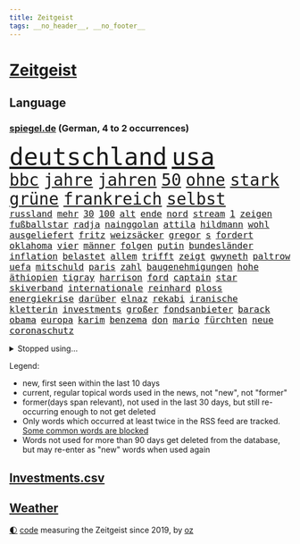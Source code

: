 ```yaml
---
title: Zeitgeist
tags: __no_header__, __no_footer__
---
```


# [Zeitgeist](https://oliz.io/zeitgeist/)

## Language

<h3><a href="https://www.spiegel.de" target="_blank">spiegel.de</a> (German, 4 to 2 occurrences)</h3>
<p style="font-family:monospace">
<span style="font-size:32pt"><a href="news_links.html#deutschland" class="current">deutschland</a></span>
<span style="font-size:32pt"><a href="news_links.html#usa" class="current">usa</a></span>
<br>
<span style="font-size:22pt"><a href="news_links.html#bbc" class="current">bbc</a></span>
<span style="font-size:22pt"><a href="news_links.html#jahre" class="current">jahre</a></span>
<span style="font-size:22pt"><a href="news_links.html#jahren" class="current">jahren</a></span>
<span style="font-size:22pt"><a href="news_links.html#50" class="current">50</a></span>
<span style="font-size:22pt"><a href="news_links.html#ohne" class="current">ohne</a></span>
<span style="font-size:22pt"><a href="news_links.html#stark" class="current">stark</a></span>
<span style="font-size:22pt"><a href="news_links.html#grüne" class="current">grüne</a></span>
<span style="font-size:22pt"><a href="news_links.html#frankreich" class="current">frankreich</a></span>
<span style="font-size:22pt"><a href="news_links.html#selbst" class="current">selbst</a></span>
<br>
<span style="font-size:12pt"><a href="news_links.html#russland" class="current">russland</a></span>
<span style="font-size:12pt"><a href="news_links.html#mehr" class="current">mehr</a></span>
<span style="font-size:12pt"><a href="news_links.html#30" class="current">30</a></span>
<span style="font-size:12pt"><a href="news_links.html#100" class="current">100</a></span>
<span style="font-size:12pt"><a href="news_links.html#alt" class="current">alt</a></span>
<span style="font-size:12pt"><a href="news_links.html#ende" class="current">ende</a></span>
<span style="font-size:12pt"><a href="news_links.html#nord" class="current">nord</a></span>
<span style="font-size:12pt"><a href="news_links.html#stream" class="current">stream</a></span>
<span style="font-size:12pt"><a href="news_links.html#1" class="current">1</a></span>
<span style="font-size:12pt"><a href="news_links.html#zeigen" class="current">zeigen</a></span>
<span style="font-size:12pt"><a href="news_links.html#fußballstar" class="current">fußballstar</a></span>
<span style="font-size:12pt"><a href="news_links.html#radja" class="new">radja</a></span>
<span style="font-size:12pt"><a href="news_links.html#nainggolan" class="new">nainggolan</a></span>
<span style="font-size:12pt"><a href="news_links.html#attila" class="new">attila</a></span>
<span style="font-size:12pt"><a href="news_links.html#hildmann" class="new">hildmann</a></span>
<span style="font-size:12pt"><a href="news_links.html#wohl" class="current">wohl</a></span>
<span style="font-size:12pt"><a href="news_links.html#ausgeliefert" class="current">ausgeliefert</a></span>
<span style="font-size:12pt"><a href="news_links.html#fritz" class="current">fritz</a></span>
<span style="font-size:12pt"><a href="news_links.html#weizsäcker" class="current">weizsäcker</a></span>
<span style="font-size:12pt"><a href="news_links.html#gregor" class="current">gregor</a></span>
<span style="font-size:12pt"><a href="news_links.html#s" class="current">s</a></span>
<span style="font-size:12pt"><a href="news_links.html#fordert" class="current">fordert</a></span>
<span style="font-size:12pt"><a href="news_links.html#oklahoma" class="current">oklahoma</a></span>
<span style="font-size:12pt"><a href="news_links.html#vier" class="current">vier</a></span>
<span style="font-size:12pt"><a href="news_links.html#männer" class="current">männer</a></span>
<span style="font-size:12pt"><a href="news_links.html#folgen" class="current">folgen</a></span>
<span style="font-size:12pt"><a href="news_links.html#putin" class="current">putin</a></span>
<span style="font-size:12pt"><a href="news_links.html#bundesländer" class="current">bundesländer</a></span>
<span style="font-size:12pt"><a href="news_links.html#inflation" class="current">inflation</a></span>
<span style="font-size:12pt"><a href="news_links.html#belastet" class="current">belastet</a></span>
<span style="font-size:12pt"><a href="news_links.html#allem" class="current">allem</a></span>
<span style="font-size:12pt"><a href="news_links.html#trifft" class="current">trifft</a></span>
<span style="font-size:12pt"><a href="news_links.html#zeigt" class="current">zeigt</a></span>
<span style="font-size:12pt"><a href="news_links.html#gwyneth" class="new">gwyneth</a></span>
<span style="font-size:12pt"><a href="news_links.html#paltrow" class="new">paltrow</a></span>
<span style="font-size:12pt"><a href="news_links.html#uefa" class="current">uefa</a></span>
<span style="font-size:12pt"><a href="news_links.html#mitschuld" class="new">mitschuld</a></span>
<span style="font-size:12pt"><a href="news_links.html#paris" class="current">paris</a></span>
<span style="font-size:12pt"><a href="news_links.html#zahl" class="current">zahl</a></span>
<span style="font-size:12pt"><a href="news_links.html#baugenehmigungen" class="new">baugenehmigungen</a></span>
<span style="font-size:12pt"><a href="news_links.html#hohe" class="current">hohe</a></span>
<span style="font-size:12pt"><a href="news_links.html#äthiopien" class="current">äthiopien</a></span>
<span style="font-size:12pt"><a href="news_links.html#tigray" class="current">tigray</a></span>
<span style="font-size:12pt"><a href="news_links.html#harrison" class="new">harrison</a></span>
<span style="font-size:12pt"><a href="news_links.html#ford" class="current">ford</a></span>
<span style="font-size:12pt"><a href="news_links.html#captain" class="new">captain</a></span>
<span style="font-size:12pt"><a href="news_links.html#star" class="current">star</a></span>
<span style="font-size:12pt"><a href="news_links.html#skiverband" class="new">skiverband</a></span>
<span style="font-size:12pt"><a href="news_links.html#internationale" class="current">internationale</a></span>
<span style="font-size:12pt"><a href="news_links.html#reinhard" class="new">reinhard</a></span>
<span style="font-size:12pt"><a href="news_links.html#ploss" class="new">ploss</a></span>
<span style="font-size:12pt"><a href="news_links.html#energiekrise" class="current">energiekrise</a></span>
<span style="font-size:12pt"><a href="news_links.html#darüber" class="current">darüber</a></span>
<span style="font-size:12pt"><a href="news_links.html#elnaz" class="new">elnaz</a></span>
<span style="font-size:12pt"><a href="news_links.html#rekabi" class="new">rekabi</a></span>
<span style="font-size:12pt"><a href="news_links.html#iranische" class="current">iranische</a></span>
<span style="font-size:12pt"><a href="news_links.html#kletterin" class="new">kletterin</a></span>
<span style="font-size:12pt"><a href="news_links.html#investments" class="new">investments</a></span>
<span style="font-size:12pt"><a href="news_links.html#großer" class="current">großer</a></span>
<span style="font-size:12pt"><a href="news_links.html#fondsanbieter" class="new">fondsanbieter</a></span>
<span style="font-size:12pt"><a href="news_links.html#barack" class="current">barack</a></span>
<span style="font-size:12pt"><a href="news_links.html#obama" class="current">obama</a></span>
<span style="font-size:12pt"><a href="news_links.html#europa" class="current">europa</a></span>
<span style="font-size:12pt"><a href="news_links.html#karim" class="current">karim</a></span>
<span style="font-size:12pt"><a href="news_links.html#benzema" class="current">benzema</a></span>
<span style="font-size:12pt"><a href="news_links.html#don" class="current">don</a></span>
<span style="font-size:12pt"><a href="news_links.html#mario" class="current">mario</a></span>
<span style="font-size:12pt"><a href="news_links.html#fürchten" class="current">fürchten</a></span>
<span style="font-size:12pt"><a href="news_links.html#neue" class="current">neue</a></span>
<span style="font-size:12pt"><a href="news_links.html#coronaschutz" class="new">coronaschutz</a></span>
</p>
<details>
<summary>Stopped using...</summary>
<p class="former" style="font-size:12pt">
bildern(727) enorm(727) flugzeuge(726) konzerne(726) mainz(726) and(725) ans(725) asche(725) botschaft(725) gleichzeitig(725) häufiger(725) insgesamt(725) internationaler(725) investoren(725) show(725) 5(724) abends(724) maß(724) reichen(724) anne(723) aufgeben(723) bekanntesten(723) eingereicht(723) evakuiert(723) freien(723) gerät(723) wechseln(723) wünschen(723) zuversicht(723) amsterdam(722) berichte(722) siegt(722) vorstand(722) altes(721) angeblichen(721) arbeitgeber(721) coronamaßnahmen(721) elektroauto(721) entwicklungen(721) magdeburg(721) mannes(721) meldete(721) rote(721) schwangere(721) senken(721) verpassen(721) waffe(721) wirkte(721) 130(720) angekommen(720) beschimpft(720) dringend(720) gemeinden(720) leon(720) löhne(720) premiere(720) ton(720) unabhängigkeit(720) unerwartet(720) verzweifelt(720) aufgrund(719) betroffenen(719) forderungen(719) lohnt(719) mathias(719) nawalny(719) rief(719) sogenannte(719) stärken(719) unterschiede(719) untersuchungen(719) verbieten(719) zusammenarbeit(719) drosten(718) entdeckten(718) gesundheitlichen(718) nutzte(718) rassistische(718) rettet(718) you(718) day(717) flammen(717) klimawandels(717) krank(717) nominiert(717) quarantäne(717) sprecher(717) stoppte(717) taten(717) 10000(716) 1945(716) anschließend(716) fahrt(716) hunde(716) klagt(716) kontrollieren(716) minderjährige(716) passen(716) positive(716) rainer(716) verfassungsschutz(716) anwälte(715) gewinner(715) historischen(715) homeoffice(715) landkreis(715) trainiert(715) verbot(715) wochenlang(715) kostet(714) meister(714) miteinander(714) stoßen(714) zverev(714) angesteckt(713) ausbau(713) bad(713) härter(713) kryptowährung(713) schulze(713) verlauf(713) weite(713) tennis(712) atem(711) erbe(711) heil(711) historische(711) karte(711) schnitt(711) sichergestellt(711) ärgert(711) bestimmten(710) demokratische(710) norbert(710) veröffentlichte(710) 96(709) freilassung(709) genehmigung(709) torhüter(709) bestätigen(708) lernt(708) spaß(708) endete(707) erfunden(706) italienischen(705) kindes(705) betont(704) brite(704) demokratischen(704) psychische(704) signalisiert(704) auflagen(703) enge(703) februar(703) rettete(703) zogen(703) änderungen(703) erfolgreichsten(702) juristisch(702) ringen(702) präsidentin(701) republik(701) kabul(700) presse(700) nachgewiesen(699) schrecken(699) duisburg(698) kate(697) reduzieren(697) top(697) großem(696) halbe(696) außerhalb(695) hand(695) erstochen(694) politikerin(694) saintgermain(694) rang(693) syrer(693) teilnahme(693) erschießt(692) startete(692) tisch(691) mitarbeiterin(689) stress(688) telefonat(688) wirbel(687) jurist(686) schlugen(686) niedrig(685) klasse(684) zeigten(684) künstliche(683) akten(682) wiedergewählt(682) praxis(680) erfolgreichen(679) grünenchefin(679) athletinnen(678) olympia(677) gerieten(675) annäherung(674) tuchel(672) wasserstoff(668) ungewöhnlichen(666) drohne(664) teuren(664) gewusst(659) betrunkener(658) last(658) zusätzliche(656) ärmelkanal(656) einfache(652) jessica(652) liter(648) berühmtesten(646) schutzsuchende(645) dankt(638) umbau(626) sondersitzung(600) nationalpark(598) neonazis(594) konkreten(585) fluggesellschaft(582) unzureichend(579) todesursache(573) notstand(572) ausländischen(566) strebt(565) reue(556) zusammengebrochen(556) untermauert(551) erteilte(550) abgestürzt(546) fonds(541) gebeten(539) enthalten(528) gewalttat(527) statistik(523) komme(519) reichtum(519) holz(511) waldbrände(499) ungeimpfte(491) eingeladen(487) gesichtet(484) ausbildung(473) berge(470) fotografen(469) ministerin(463) morgens(463) mythos(460) lebensmitteln(459) liebt(459) kümmern(456) unseres(456) partnerschaft(451) britisches(450) kalte(450) schrumpft(450) britney(448) spears(448) rechtens(444) beides(441) erhebung(441) sätze(441) mächtigen(440) wandte(440) venedig(439) vorliegen(433) wellen(426) gremium(425) inszenieren(423) vertretung(423) dankte(421) erfolglos(421) halfen(416) umkämpften(416) fraktion(415) nicole(413) jahrzehnt(410) jenseits(410) expertin(409) löschen(409) erhofft(406) funktionen(406) plante(400) zurückziehen(400) übertragen(399) moderner(398) gewohnt(397) geleistet(393) inneren(393) agiert(392) world(392) 115(385) momente(385) gewandt(384) telefoniert(379) angeschlossen(378) ostdeutschen(376) arten(374) infektionsschutzgesetz(374) boss(370) söders(367) worum(367) zürich(364) basketballstar(358) siebten(356) gefeuert(355) getötete(353) mehrfamilienhaus(352) leise(350) unterhaus(350) kongo(348) eingefroren(346) shanghai(346) stern(344) bewerten(343) magazin(343) zeitpunkt(343) benutzt(339) rhein(339) geheimdienste(334) feiertag(332) beschlagnahmte(331) hafenstadt(330) zufällig(326) lockt(324) matteo(321) westlicher(321) netflixserie(320) stürzten(316) gestiegene(315) laura(313) bescheid(312) dutzenden(312) fassen(307) svenja(304) decken(303) explodieren(301) getreide(300) griffen(300) formel1saison(299) mache(299) stephen(299) einfacher(298) behält(297) ministerinnen(296) mitleid(294) zufall(294) sportliche(293) unterzeichnen(292) arbeitsminister(290) bestrafen(289) omikronvariante(289) möchten(288) riskiert(288) zustimmung(286) küche(282) ersatz(279) bemerkenswerte(278) betrachtet(278) transport(277) wahnsinn(277) kanzlers(276) landwirtschaftsminister(276) cool(273) langjährigen(271) ricarda(271) drohte(269) kitas(269) erkrankungen(268) getreten(268) vorzubereiten(268) normalen(267) pelé(267) kriterien(266) passierte(264) ausgeschieden(263) langzeitfolgen(263) abhalten(261) wandern(260) widersprechen(260) spektakel(259) frauenquote(258) erzbistum(257) erweitern(256) grünem(254) teppich(254) überwachung(254) bridge(251) einfachen(250) handwerk(250) wiederum(248) aldi(247) trikot(247) filmemacher(245) pekings(245) grandslamturnier(243) 49(242) knappes(241) säugling(241) unweit(238) bewahren(237) 1972(236) sofortige(236) fisch(235) m(233) reichweite(233) beckham(232) rüstungskonzern(232) n(231) überraschungen(231) eubehörde(228) iga(228) schlägen(228) świątek(228) versagen(226) 17jährige(225) nizza(224) sitz(222) air(220) verhilft(220) klug(219) gitter(218) jennifer(218) profite(218) soziologin(218) eukommissionspräsidentin(217) initiative(217) torwart(215) arbeitszeit(211) kelly(211) sicherheitsinteressen(207) ukrainisches(207) lebe(206) container(205) geforderten(204) heben(204) instrumentalisiert(204) applaus(203) bevorstehende(203) hinterbliebenen(201) anpassung(199) brandenburger(199) niedergestochen(199) jahreszeit(198) starkregen(198) ukrainekrieges(198) beschuldigten(197) typ(197) models(196) zutiefst(195) invasoren(193) bombardierung(192) wesel(192) beispiele(189) prinzip(187) rahmen(186) slowenien(186) trinkwasser(185) austricksen(184) begrenzt(183) aufkommt(181) bezeichnen(180) ergab(180) schweres(180) aufgeführt(179) erfordert(179) influencer(179) kriegsführung(179) abgrund(178) erhalt(178) zwangsarbeit(178) basketballer(176) bundeswirtschaftsminister(176) ferraripilot(176) poleposition(176) wall(176) finanzchef(174) rhetorik(174) tankrabatts(174) beigelegt(173) erneuter(173) brille(172) günstigsten(170) markiert(170) täters(170) energiekonzerne(169) gerichtssaal(169) my(169) zurückgedrängt(168) bußgeld(167) neuerdings(167) minen(166) mordprozess(166) aufgefallen(165) zuschüsse(165) arbeitslosigkeit(163) galaxie(162) gärtner(162) lernrückstände(161) missglückter(161) besuchte(160) großmutter(160) milliardenhöhe(160) indische(159) jahrhundertflut(159) punks(159) iaea(158) windparks(157) umstände(155) empfinden(154) zollen(154) geladenen(151) mischung(151) taugt(151) übergriffen(151) zentrale(150) 84(149) franken(149) mannheim(149) tennisprofis(149) vorstellt(149) verbliebenen(148) dahin(147) hindernisse(147) schau(147) formal(146) zusammenkunft(145) ifoinstituts(144) positionieren(144) 58jährigen(140) trennten(140) volksfest(140) demselben(139) nacheinander(139) bedingung(138) bett(138) dinner(138) prüfer(138) wirkungslos(138) anhören(137) megan(137) rügen(137) öllieferungen(137) 73jährige(136) involviert(136) privathaushalten(136) sylt(136) existenziellen(135) jeanluc(135) militärverwaltung(135) besitzt(134) diskriminiert(134) brennen(133) einsatzes(132) einzuschränken(132) heimem(132) israelis(131) klimakatastrophe(131) vollem(131) love(130) schiene(130) weltuntergang(130) alcaraz(129) europaparlament(129) lidl(129) potenzial(129) ran(129) 80000(128) chefs(128) ermöglicht(128) klimaschädlichen(127) abertausende(126) herrscher(126) hing(126) jabeur(126) ons(126) zumutung(126) affenpocken(125) ibiza(125) irrweg(125) kenia(125) kritischem(125) olympiaaus(124) privatleben(124) thronfolger(123) aufsichtsratschef(122) kundschaft(122) legalisierung(122) rammte(122) black(121) erdoğans(121) heimspiel(121) zusammengekommen(121) kühnert(120) löschflugzeuge(120) republikanischer(120) mitarbeitende(119) royale(119) spdgeneralsekretär(118) botschafterin(117) save(117) verbrennungsmotor(117) beirut(116) erhöhtes(116) galten(116) luka(116) vollgas(116) kovač(115) niko(115) ruben(115) sebastián(115) styles(115) edeka(114) henry(114) pakt(114) schimpft(114) schmetterlinge(114) durften(113) einzigen(113) heimliche(113) verfügen(113) bestimmter(112) margot(112) lachen(111) panne(111) rtlshow(111) senegal(111) theresa(111) 180(110) freibad(110) günstigen(110) tiktokvideos(110) youtube(110) 18jährige(109) rückseite(109) achtjähriger(108) trugen(108) update(108) matchball(106) unschuld(106) bergung(105) mitgeteilt(105) monza(105) wirtschaftskrieg(105) angepasst(104) fotografinnen(104) spahn(104) wal(104) zulassung(104) fotografierten(103) osnabrück(103) hast(102) hubert(102) ankündigungen(101) raketenwerfer(101) stutthof(101) bär(100) gegenstand(100) internationales(100) kzsekretärin(100) paolo(100) tagsüber(100) begeht(99) entgleisung(98) personalmangel(98) plädieren(98) populismus(98) standards(98) transportieren(98) verlängerte(97) vermeintliche(97) zusammenhängt(97) marseille(96) nehme(96) ziellinie(96) zinserhöhungen(96) übergewinnsteuer(96) geringverdiener(95) profiteure(95) sbahn(95) abgelehnte(94) angelegte(94) blues(94) dokumentation(94) forever(94) kartellrecht(94) kranken(94) hamm(93) notfalls(93) phantom(93) android(92) endgültige(92) harvey(92) oper(92) personalie(92) überdenken(92) beleidigung(91) brandkatastrophe(91) bruttoinlandsprodukt(91) heim(91) helmut(91) kfw(91) kohls(91) milliardenlücke(91) portugals(91) umkämpfte(91) verspottet(91) ba4(90) bleibe(90) instrument(90) kommentare(90) tribute(90) übergewinne(90) 16jähriger(89) abgaben(89) betrunkenen(89) bären(89) entfernen(89) kostete(89) quelle(89) rechtspopulist(89) stationen(89) us(89) verpflichtend(89) benziner(88) fünfmal(88) gouverneure(88) minenräumer(88) staatenbund(88) unzufriedene(88) üppig(88) einleiten(87) erbes(87) gleichauf(87) schwärmt(87) unvorstellbar(87) würdigte(87) zuschlägt(87) ankam(86) ethnische(86) ligarekord(86) till(86) bundessozialministerium(85) detroit(85) entschuldigen(85) krach(85) plötzliche(85) soloalbum(85) verbale(85) comics(84) davis(84) emachtelfinale(84) lapid(84) laufzeitverlängerungen(84) leichnam(84) offenbach(84) treibstoffe(84) vorschreiben(84) kommentatoren(83) matterhorn(83) nichtbinäre(83) segelboot(83) sonntagabend(83) durchsetzbar(82) errichtet(82) mischte(82) nachbarin(82) regenbogen(82) straßburger(82) wissenschaft(82) überführung(82) auswirken(81) demonstrant(81) einbringen(81) ema(81) louisiana(81) pflaster(81) schmerzhaft(81) spreche(81) würdigen(81) beharrt(80) may(80) medizinische(80) regionale(80) strittigen(80) deckte(79) erneuerbarer(79) importverbot(79) kohlemeiler(79) usraumfahrtbehörde(79) atomstrom(78) italiener(78) leichenteile(78) stahl(78) becken(77) diess(77) erhöhungen(77) katastrophal(77) bundestagsabgeordneter(76) drängte(76) kannst(76) siedelt(76) videospielen(76) 75jährige(75) alleinstehende(75) ana(75) bay(75) branchenverband(75) clarence(75) elektrolkw(75) solches(75) tampa(75) verharmlosung(75) wache(75) albtraum(74) angehoben(74) documentaskandal(74) fpö(74) kostspielig(74) ladenbesitzerin(74) oleksandr(74) strompreis(74) teuersten(74) brillen(73) expremierministerin(73) gletscherbruch(73) münden(73) schrumpfenden(73) korn(72) kürzungen(72) mächtigste(72) anheuern(71) begünstigen(71) challenge(71) hunsrück(71) winterwm(71) 62jähriger(70) aussteigen(70) bundesbildungsministerin(70) dauerhafte(70) elyas(70) gab's(70) gefangener(70) gehenden(70) israelisches(70) klimafreundlich(70) m'barek(70) marktmacht(70) motorradfahrer(70) vorjahreszeitraum(70) brennstoffzelle(69) damien(69) erdatmosphäre(69) fazit(69) gefängnissen(69) hollywoods(69) schottlands(69) staatseinstieg(69) filmten(68) gegriffen(68) lautes(68) nacktheit(68) rationiert(68) tribut(68) minutiös(67) selfie(67) tarifvertrag(67) atmen(66) energiebranche(66) eukommissar(66) jannik(65) residenz(65) sinner(65) verweigerte(65) wagte(65) weltspitze(65) eisberg(64) energiefirmen(64) epos(64) hansa(64) leidenschaftlich(64) 40jährige(63) 69euroticket(63) coole(63) erstaunliche(63) ken(63) klimaklage(63) senatsverwaltung(63) gedenkstätte(62) militärischem(62) videospiel(62) waffensysteme(62) bundeskabinett(61) gabrielle(61) gange(61) subventionen(61) trauerfeierlichkeiten(61) blake(60) raumtemperatur(60) rekordinflation(60) spruch(60) stritt(60) symbolisch(60) alijew(59) dreh(59) erzürnt(59) friedliches(59) sportboot(59) ätzt(59) children(58) solch(58) zähe(58) armas(57) besuchern(57) diana(57) präsent(57) terminen(57) waldbränden(57) bürgergeld(56) gasnotstand(56) gesinnung(56) jahn(56) sicherheitsvorkehrungen(56) zugticket(56) axt(55) bürgergelds(55) hollywoodkarriere(55) neuerungen(55) späteren(55) tvjournalist(55) herstellen(54) quatsch(54) rückzugsort(54) stichelt(54) durchs(53) peloton(53) 89(52) emhalbfinale(52) glätten(52) kriegswirtschaft(52) kulturen(52) milchstraße(52) seinerseits(52) sportwagen(52) wogen(52) arbeitsalltag(51) beseitigt(51) johann(51) kabinettssitzung(51) vetternwirtschaft(51) vorkriegsniveau(51) überschuss(51) anstehen(50) bach(50) betragen(50) einladung(50) ergeht(50) kinderlähmung(50) lebenden(50) lebenserwartung(50) meilern(50) spektakulärer(50) vorlauf(50) dringender(49) gaskonzern(49) gemüter(49) kriminalpolizei(49) leitzinsen(49) linda(49) synthetische(49) progression(48) ritt(48) schnappt(48) späße(48) tsv(48) zack(48) geschwindigkeit(47) harsche(47) strömung(47) terminal(47) ulrike(47) belohnung(46) einschreiten(46) events(46) hoffnungsträger(46) katastrophenalarm(46) klimabilanz(46) verletzter(46) wohlstands(46) elefanten(45) gestank(45) grab(45) tipp(45) tänzerinnen(45) usrepräsentantenhauses(45) usspitzenpolitikerin(45) 112(44) akwlaufzeitverlängerung(44) darauffolgenden(44) kindergeld(44) messungen(44) pflegekräften(44) rekordfund(44) vorgängerregierung(44) co2ausstoß(43) coronaabschottung(43) flow(43) kernkraft(43) minderjährigen(43) 1999(42) beigesetzt(42) betzenberg(42) hände(42) rundfunks(42) turm(42) verkleinern(42) block(41) flüssen(41) heche(41) peru(41) torschützen(41) 48jähriger(40) beatrice(40) blackouts(40) energiequelle(40) gordon(40) hessens(40) masche(40) nachbarländern(40) regisseure(40) tarife(40) vorigen(40) durchgemacht(39) erlässt(39) gegenschlag(39) grundlegend(39) größeres(39) kandidierte(39) präsidentenberater(39) überrollen(39) hoffnungslos(38) intensiver(38) medium(38) parteichefs(38) sicherer(38) stechen(38) supertalent(38) zeitbombe(38) abzufedern(37) neutraler(37) pornhub(37) tennisolympiasieger(37) weiterreichen(37) abfälle(36) bestimmtes(36) blutige(36) empfindlich(36) gesundheits(36) kernkraftwerk(36) schafherde(36) abendessen(35) bezieher(35) eismassen(35) kickl(35) memphis(35) schrumpfte(35) verkehrsverbund(35) bundesarbeitsgericht(34) reaktor(34) wunderkind(34) zugspitze(34) überfällig(34) definiert(33) erforscht(33) hatespeech(33) mitgerissen(33) thematisiert(33) ablehnung(32) montenegro(32) regulärer(32) reiten(32) transporte(32) verstöße(32) vertrieben(32) 440(31) auszählung(31) berechnet(31) eid(31) mutmaßlichem(31) pflegte(31) staudamm(31) betrugsprozess(30) koffern(30) lou(30) schiefgehen(30) schwieg(30) straßenbahn(30) taxifahrer(30) beauftragten(29) bonus(29) füller(29) erforderlich(28) geborene(28) gewährt(28) vermeintlichen(28) wüstefeld(28) ignoranz(27) klaute(27) prinzen(27) schäfer(27) var(27) bostoner(26) flop(26) nationalhymne(26) nullnummer(26) veränderte(26) astronomie(25) dauerregen(25) ideal(25) rätseln(25) talente(25) distanzieren(24) entmachtung(24) faszinierende(24) fristverlängerung(24) giovanni(24) helsinki(24) ortstermin(24) preisgekrönte(24) anmutenden(23) dunkle(23) folgekosten(23) linkenabgeordnete(23) maurer(23) mitsotakis(23) rheins(23) backhaus(22) bösewicht(22) finanzspritzen(22) fristlos(22) gesteigert(22) krebserkrankungen(22) missen(22) monieren(22) südinsel(22) verbündeter(22) 45jährige(21) chemikalien(21) heimsieg(21) heiterkeit(21) heroin(21) masern(21) montenegros(21) rostocker(21) schwestern(21) erpressung(20) kommunikation(20) konten(20) astronaut(19) blüht(19) erkannten(19) grünenspitze(19) vergangenes(19) afghanisches(18) dončić(18) erinnerungskultur(18) gelber(18) music(18) sportvorstand(18) transportern(18) tweets(18) wartete(18) äthiopischen(18) dean(17) god(17) nutzern(17) umverteilen(17) zugehen(17) abwasser(16) aufgeflammt(16) crystal(16) itzehoe(16) nervig(16) rügt(16) verschwörungstheorien(16) bangkok(15) behinderter(15) bewusstlos(15) brandenburgs(15) ertrank(15) orientiert(15) spiegelranking(15) verliebt(15) charlbi(14) conference(14) europäisches(14) evolution(14) kremlnähe(14) notfallmaßnahmen(14) sadness(14) triangle(14) freigeist(13) italienischer(13) mittelschicht(13) sabotieren(13) stadtfest(13) ukrainepolitik(13) branchen(12) ersparte(12) gebühren(12) niedersächsisches(12) siedlungen(12) babylon(11) befreiten(11) isolationshaft(11) königs(11) leyens(11) nachgebaut(11) rühren(11) verbindlich(11)
</p>
</details>
<p>Legend:
<ul>
<li><span class="new">new</span>, first seen within the last 10 days</li>
<li><span class="current">current</span>, regular topical words used in the news, not "new", not "former"</li>
<li><span class="former">former(days span relevant)</span>, not used in the last 30 days, but still re-occurring enough to not get deleted</li>
<li>Only words which occurred at least twice in the RSS feed are tracked. <a href="language/filters.py">Some common words are blocked</a></li>
<li>Words not used for more than 90 days get deleted from the database, but may re-enter as "new" words when used again</li>
</ul>
</p>

## [Investments](investments.html)[.csv](investments.csv)

## [Weather](weather.html)

<footer>
<a href="javascript:toggleTheme()" class="nav">🌓</a>
<a href="https://github.com/ooz/zeitgeist">code</a> measuring the Zeitgeist since 2019, by <a href="https://oliz.io">oz</a>
</footer>
